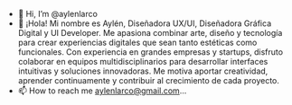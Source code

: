 - 👋 Hi, I’m @aylenlarco
- 👀 ¡Hola! Mi nombre es Aylén, Diseñadora UX/UI, Diseñadora Gráfica Digital y UI Developer. Me apasiona combinar arte, diseño y tecnología para crear experiencias digitales que sean tanto estéticas como funcionales. Con experiencia en grandes empresas y startups, disfruto colaborar en equipos multidisciplinarios para desarrollar interfaces intuitivas y soluciones innovadoras. Me motiva aportar creatividad, aprender continuamente y contribuir al crecimiento de cada proyecto.
- 📫 How to reach me aylenlarco@gmail.com...

<!---
aylenlarco/aylenlarco is a ✨ special ✨ repository because its `README.md` (this file) appears on your GitHub profile.
You can click the Preview link to take a look at your changes.
--->
